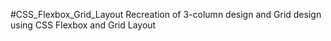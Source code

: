 #CSS_Flexbox_Grid_Layout
Recreation of 3-column design and Grid design using CSS Flexbox and Grid Layout
